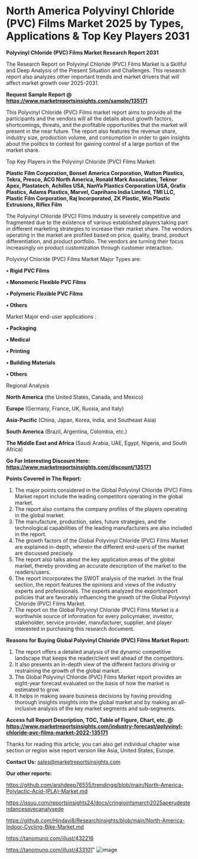# North America Polyvinyl Chloride (PVC) Films Market 2025 by Types, Applications & Top Key Players 2031

<strong>Polyvinyl Chloride (PVC) Films Market Research Report 2031</strong>

The Research Report on Polyvinyl Chloride (PVC) Films Market is a Skillful and Deep Analysis of the Present Situation and Challenges. This research report also analyzes other important trends and market drivers that will affect market growth over 2025-2031.

<strong>Request Sample Report @ <a href=https://www.marketreportsinsights.com/sample/135171>https://www.marketreportsinsights.com/sample/135171</a></strong>

This Polyvinyl Chloride (PVC) Films market report aims to provide all the participants and the vendors will all the details about growth factors, shortcomings, threats, and the profitable opportunities that the market will present in the near future. The report also features the revenue share, industry size, production volume, and consumption in order to gain insights about the politics to contest for gaining control of a large portion of the market share.

Top Key Players in the Polyvinyl Chloride (PVC) Films Market:

<strong>Plastic Film Corporation, Bonset America Corporation, Walton Plastics, Tekra, Presco, ACG North America, Ronald Mark Associates, Teknor Apex, Plastatech, Achilles USA, NanYa Plastics Corporation USA, Grafix Plastics, Adams Plastics, Marvel, Caprihans India Limited, TMI LLC, Plastic Film Corporation, Raj Incorporated, ZK Plastic, Win Plastic Extrusions, Riflex Film</strong>

The Polyvinyl Chloride (PVC) Films Industry is severely competitive and fragmented due to the existence of various established players taking part in different marketing strategies to increase their market share. The vendors operating in the market are profiled based on price, quality, brand, product differentiation, and product portfolio. The vendors are turning their focus increasingly on product customization through customer interaction.

Polyvinyl Chloride (PVC) Films Market Major Types are:

<strong>• Rigid PVC Films

• Monomeric Flexible PVC Films

• Polymeric Flexible PVC Films

• Others</strong>

Market Major end-user applications :

<strong>• Packaging

• Medical

• Printing

• Building Materials

• Others</strong>

Regional Analysis

</u><strong><b>North America</b></strong> (the United States, Canada, and Mexico)

<strong><b>Europe </b></strong>(Germany, France, UK, Russia, and Italy)

<strong><b>Asia-Pacific</b></strong> (China, Japan, Korea, India, and Southeast Asia)

<strong><b>South America</b></strong> (Brazil, Argentina, Colombia, etc.)

<strong><b>The Middle East and Africa</b></strong> (Saudi Arabia, UAE, Egypt, Nigeria, and South Africa)

<strong>Go For Interesting Discount Here: <a href=https://www.marketreportsinsights.com/discount/135171>https://www.marketreportsinsights.com/discount/135171</a></strong>

<strong>Points Covered in The Report:</strong>
<ol>
  <li>The major points considered in the Global Polyvinyl Chloride (PVC) Films Market report include the leading competitors operating in the global market.</li>
  <li>The report also contains the company profiles of the players operating in the global market.</li>
  <li>The manufacture, production, sales, future strategies, and the technological capabilities of the leading manufacturers are also included in the report.</li>
  <li>The growth factors of the Global Polyvinyl Chloride (PVC) Films Market are explained in-depth, wherein the different end-users of the market are discussed precisely.</li>
  <li>The report also talks about the key application areas of the global market, thereby providing an accurate description of the market to the readers/users.</li>
  <li>The report incorporates the SWOT analysis of the market. In the final section, the report features the opinions and views of the industry experts and professionals. The experts analyzed the export/import policies that are favorably influencing the growth of the Global Polyvinyl Chloride (PVC) Films Market.</li>
  <li>The report on the Global Polyvinyl Chloride (PVC) Films Market is a worthwhile source of information for every policymaker, investor, stakeholder, service provider, manufacturer, supplier, and player interested in purchasing this research document.</li>
</ol>
<strong>Reasons for Buying Global Polyvinyl Chloride (PVC) Films Market Report:</strong>

<ol>
  <li>The report offers a detailed analysis of the dynamic competitive landscape that keeps the reader/client well ahead of the competitors.</li>
  <li>It also presents an in-depth view of the different factors driving or restraining the growth of the global market.</li>
  <li>The Global Polyvinyl Chloride (PVC) Films Market report provides an eight-year forecast evaluated on the basis of how the market is estimated to grow.</li>
  <li>It helps in making aware business decisions by having providing thorough insights insights into the global market and by making an all-inclusive analysis of the key market segments and sub-segments.</li>
</ol>
<strong>Access full Report Description, TOC, Table of Figure, Chart, etc. @ <a href=https://www.marketreportsinsights.com/industry-forecast/polyvinyl-chloride-pvc-films-market-2022-135171>https://www.marketreportsinsights.com/industry-forecast/polyvinyl-chloride-pvc-films-market-2022-135171</a></strong>


Thanks for reading this article; you can also get individual chapter wise section or region wise report version like Asia, United States, Europe.

<strong>Contact Us:</strong>
sales@marketreportsinsights.com

<strong>Our other reports:</strong>

<a href=https://github.com/arshdeep76555/trendingg/blob/main/North-America-Polylactic-Acid-(PLA)-Market.md>https://github.com/arshdeep76555/trendingg/blob/main/North-America-Polylactic-Acid-(PLA)-Market.md</a>

<a href=https://issuu.com/reportsinsights24/docs/cringjointsmarch2025aperudestendancesavecanalysede>https://issuu.com/reportsinsights24/docs/cringjointsmarch2025aperudestendancesavecanalysede</a>

<a href=https://github.com/Hindavi8/Researchinsights/blob/main/North-America-Indoor-Cycling-Bike-Market.md>https://github.com/Hindavi8/Researchinsights/blob/main/North-America-Indoor-Cycling-Bike-Market.md</a>

<a href=https://tanomuno.com/illust/432216>https://tanomuno.com/illust/432216</a>

<a href=https://tanomuno.com/illust/433101>https://tanomuno.com/illust/433101</a>"
![image](https://github.com/user-attachments/assets/09a6ec4f-a67c-4903-8eed-ef77279dce83)
